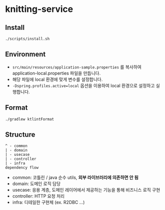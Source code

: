 # knitting-service

## Install

```bash
./scripts/install.sh
```

## Environment

- `src/main/resources/application-sample.properties` 를 복사하여 application-local.properties 파일을 만듭니다.
- 해당 파일에 local 환경에 맞게 변수를 설정합니다.
- `-Dspring.profiles.active=local` 옵션을 이용하여 local 환경으로 설정하고 실행합니다.

## Format

```bash
./gradlew ktlintFormat
```


## Structure

```
^ - common
| - domain
| - usecase
| - controller
| - infra
dependency flow
```
- common: 코틀린 / java 순수 utils, **외부 라이브러리에 의존하면 안 됨**
- domain: 도메인 로직 담당
- usecase: 응용 계층, 도메인 레이어에서 제공하는 기능을 통해 비즈니스 로직 구현
- controller: HTTP 요청 처리
- infra: 디테일한 구현체 (ex. R2DBC ...)
